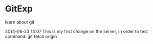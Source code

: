 GitExp
======

learn about git

2014-06-23 14:07
This is my first change on the server, in order to test command: git fetch origin

